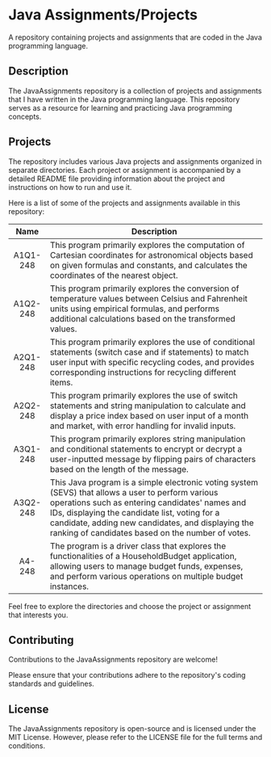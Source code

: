 # Java Assignments/Projects
A repository containing projects and assignments that are coded in the Java programming language.

## Description

The JavaAssignments repository is a collection of projects and assignments that I have written in the Java programming language. This repository serves as a resource for learning and practicing Java programming concepts.

## Projects

The repository includes various Java projects and assignments organized in separate directories. Each project or assignment is accompanied by a detailed README file providing information about the project and instructions on how to run and use it.

Here is a list of some of the projects and assignments available in this repository:

| Name | Description |
| :-: | --- |
| A1Q1-248 | This program primarily explores the computation of Cartesian coordinates for astronomical objects based on given formulas and constants, and calculates the coordinates of the nearest object. |
| A1Q2-248 | This program primarily explores the conversion of temperature values between Celsius and Fahrenheit units using empirical formulas, and performs additional calculations based on the transformed values. |
| A2Q1-248 | This program primarily explores the use of conditional statements (switch case and if statements) to match user input with specific recycling codes, and provides corresponding instructions for recycling different items. |
| A2Q2-248 | This program primarily explores the use of switch statements and string manipulation to calculate and display a price index based on user input of a month and market, with error handling for invalid inputs. |
| A3Q1-248 | This program primarily explores string manipulation and conditional statements to encrypt or decrypt a user-inputted message by flipping pairs of characters based on the length of the message. |
| A3Q2-248 | This Java program is a simple electronic voting system (SEVS) that allows a user to perform various operations such as entering candidates' names and IDs, displaying the candidate list, voting for a candidate, adding new candidates, and displaying the ranking of candidates based on the number of votes. |
| A4-248 | The program is a driver class that explores the functionalities of a HouseholdBudget application, allowing users to manage budget funds, expenses, and perform various operations on multiple budget instances. |

Feel free to explore the directories and choose the project or assignment that interests you.

## Contributing

Contributions to the JavaAssignments repository are welcome!

Please ensure that your contributions adhere to the repository's coding standards and guidelines.

## License

The JavaAssignments repository is open-source and is licensed under the MIT License. However, please refer to the LICENSE file for the full terms and conditions.

